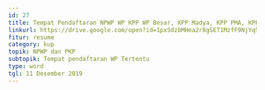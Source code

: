 ```yaml
---
id: 27
title: Tempat Pendaftaran NPWP WP KPP WP Besar, KPP Madya, KPP PMA, KPP Badora (sebelum 30 Maret 2012)
linkurl: https://drive.google.com/open?id=1pxSdzbMHea2r8gSET1MzfF9NjYq5R-qqMtHUPXcH64w
fitur: resume
category: kup
topik: NPWP dan PKP
subtopik: Tempat pendaftaran WP Tertentu
type: word
tgl: 11 Desember 2019
---
```

